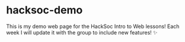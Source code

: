 # hacksoc-demo

This is my demo web page for the HackSoc Intro to Web lessons! Each week I will update it with the group to include new features! :sparkles:
